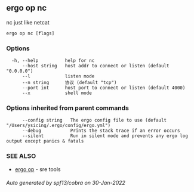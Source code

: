 ## ergo op nc

nc just like netcat

```
ergo op nc [flags]
```

### Options

```
  -h, --help          help for nc
      --host string   host addr to connect or listen (default "0.0.0.0")
      --l             listen mode
      --n string      协议 (default "tcp")
      --port int      host port to connect or listen (default 4000)
      --x             shell mode
```

### Options inherited from parent commands

```
      --config string   The ergo config file to use (default "/Users/ysicing/.ergo/config/ergo.yml")
      --debug           Prints the stack trace if an error occurs
      --silent          Run in silent mode and prevents any ergo log output except panics & fatals
```

### SEE ALSO

* [ergo op](ergo_op.md)	 - sre tools

###### Auto generated by spf13/cobra on 30-Jan-2022
